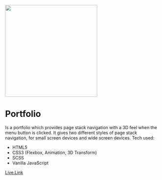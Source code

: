 <img width="300px" height="300px" src="https://ls30378.github.io/portfolio-page-stack/images/portfolio.gif" />

# Portfolio

Is a portfolio which provides page stack navigation with a 3D
feel when the menu button is clicked. It gives two different
styles of page stack navigation, for small screen devices and
wide screen devices.
Tech used:
* HTML5
* CSS3 (Flexbox, Animation, 3D Transform)
* SCSS
* Vanilla JavaScript

[Live Link](https://ls30378.github.io/portfolio-page-stack/)
